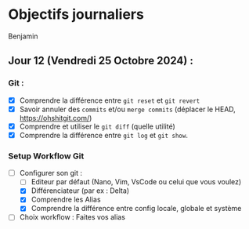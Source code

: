 # Objectifs journaliers

Benjamin

## Jour 12 (Vendredi 25 Octobre 2024) :

### Git :

- [x] Comprendre la différence entre `git reset` et `git revert`
- [x] Savoir annuler des `commits` et/ou `merge commits` (déplacer le HEAD, https://ohshitgit.com/)
- [x] Comprendre et utiliser le `git diff` (quelle utilité)
- [x] Comprendre la différence entre `git log` et `git show`.

### Setup Workflow Git

- [ ] Configurer son git :
  - [ ] Editeur par défaut (Nano, Vim, VsCode ou celui que vous voulez)
  - [x] Différenciateur (par ex : Delta)
  - [x] Comprendre les Alias
  - [x] Comprendre la différence entre config locale, globale et système
- [ ] Choix workflow : Faites vos alias
